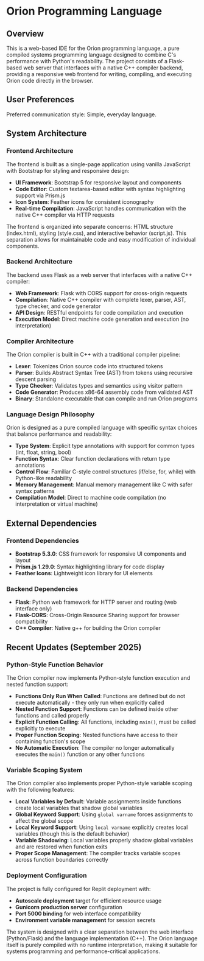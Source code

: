 # Orion Programming Language

## Overview

This is a web-based IDE for the Orion programming language, a pure compiled systems programming language designed to combine C's performance with Python's readability. The project consists of a Flask-based web server that interfaces with a native C++ compiler backend, providing a responsive web frontend for writing, compiling, and executing Orion code directly in the browser.

## User Preferences

Preferred communication style: Simple, everyday language.

## System Architecture

### Frontend Architecture
The frontend is built as a single-page application using vanilla JavaScript with Bootstrap for styling and responsive design:

- **UI Framework**: Bootstrap 5 for responsive layout and components
- **Code Editor**: Custom textarea-based editor with syntax highlighting support via Prism.js
- **Icon System**: Feather icons for consistent iconography
- **Real-time Compilation**: JavaScript handles communication with the native C++ compiler via HTTP requests

The frontend is organized into separate concerns: HTML structure (index.html), styling (style.css), and interactive behavior (script.js). This separation allows for maintainable code and easy modification of individual components.

### Backend Architecture
The backend uses Flask as a web server that interfaces with a native C++ compiler:

- **Web Framework**: Flask with CORS support for cross-origin requests
- **Compilation**: Native C++ compiler with complete lexer, parser, AST, type checker, and code generator
- **API Design**: RESTful endpoints for code compilation and execution
- **Execution Model**: Direct machine code generation and execution (no interpretation)

### Compiler Architecture
The Orion compiler is built in C++ with a traditional compiler pipeline:

- **Lexer**: Tokenizes Orion source code into structured tokens
- **Parser**: Builds Abstract Syntax Tree (AST) from tokens using recursive descent parsing
- **Type Checker**: Validates types and semantics using visitor pattern
- **Code Generator**: Produces x86-64 assembly code from validated AST
- **Binary**: Standalone executable that can compile and run Orion programs

### Language Design Philosophy
Orion is designed as a pure compiled language with specific syntax choices that balance performance and readability:

- **Type System**: Explicit type annotations with support for common types (int, float, string, bool)
- **Function Syntax**: Clear function declarations with return type annotations
- **Control Flow**: Familiar C-style control structures (if/else, for, while) with Python-like readability
- **Memory Management**: Manual memory management like C with safer syntax patterns
- **Compilation Model**: Direct to machine code compilation (no interpretation or virtual machine)

## External Dependencies

### Frontend Dependencies
- **Bootstrap 5.3.0**: CSS framework for responsive UI components and layout
- **Prism.js 1.29.0**: Syntax highlighting library for code display
- **Feather Icons**: Lightweight icon library for UI elements

### Backend Dependencies
- **Flask**: Python web framework for HTTP server and routing (web interface only)
- **Flask-CORS**: Cross-Origin Resource Sharing support for browser compatibility
- **C++ Compiler**: Native g++ for building the Orion compiler

## Recent Updates (September 2025)

### Python-Style Function Behavior
The Orion compiler now implements Python-style function execution and nested function support:

- **Functions Only Run When Called**: Functions are defined but do not execute automatically - they only run when explicitly called
- **Nested Function Support**: Functions can be defined inside other functions and called properly
- **Explicit Function Calling**: All functions, including `main()`, must be called explicitly to execute
- **Proper Function Scoping**: Nested functions have access to their containing function's scope
- **No Automatic Execution**: The compiler no longer automatically executes the `main()` function or any other functions

### Variable Scoping System
The Orion compiler also implements proper Python-style variable scoping with the following features:

- **Local Variables by Default**: Variable assignments inside functions create local variables that shadow global variables
- **Global Keyword Support**: Using `global varname` forces assignments to affect the global scope
- **Local Keyword Support**: Using `local varname` explicitly creates local variables (though this is the default behavior)
- **Variable Shadowing**: Local variables properly shadow global variables and are restored when function exits
- **Proper Scope Management**: The compiler tracks variable scopes across function boundaries correctly

### Deployment Configuration
The project is fully configured for Replit deployment with:
- **Autoscale deployment** target for efficient resource usage
- **Gunicorn production server** configuration
- **Port 5000 binding** for web interface compatibility
- **Environment variable management** for session secrets

The system is designed with a clear separation between the web interface (Python/Flask) and the language implementation (C++). The Orion language itself is purely compiled with no runtime interpretation, making it suitable for systems programming and performance-critical applications.